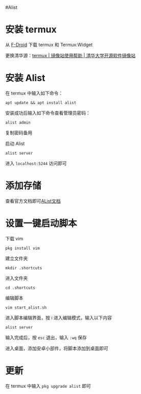 #Alist 

# 安装 termux

从 [F-Droid](https://search.f-droid.org/?q=termux) 下载 termux 和 Termux:Widget

更换清华源：[termux | 镜像站使用帮助 | 清华大学开源软件镜像站](https://mirrors.tuna.tsinghua.edu.cn/help/termux/)

# 安装 Alist

在 termux 中输入如下命令：
```
apt update && apt install alist
```

安装成功后输入如下命令查看管理员密码：
```
alist admin
```

复制密码备用

启动 Alist

```
alist server
```

进入 `localhost:5244` 访问即可

# 添加存储

查看官方文档即可[AList文档](https://alist.nn.ci/zh/)

# 设置一键启动脚本

下载 vim
```
pkg install vim
```

建立文件夹
```
mkdir .shortcuts
```

进入文件夹
```
cd .shortcuts
```

编辑脚本
```
vim start_alist.sh
```

进入脚本编辑界面，按 i 进入编辑模式，输入以下内容
```
alist server
```

输入完成后，按 `esc` 退出，输入 `:wq` 保存

进入桌面，添加安卓小部件，将脚本添加到桌面即可

# 更新

在 termux 中输入 `pkg upgrade alist` 即可
